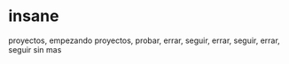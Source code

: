 # insane
proyectos, empezando proyectos, probar, errar, seguir, errar, seguir, errar, seguir sin mas
